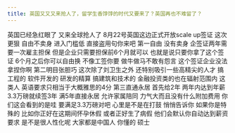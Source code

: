 ```yaml
---
title: 英国又又又来抢人了，留学生香饽饽的时代又要来了？英国再也不难留了？
---
```

英国已经急红眼了
又来全球抢人了
8月22号英国这边正式开放scale up签证
这次更狠
自由不卖身
进入门槛低
直接盗用句你来吧
第一自由
没有卖身
企签证两年需要一次雇主担保
但是企业只需要担保前6个月就可以
也就是说只要你拿了这个签证
6个月之后你可以自由换
不像工签你要
做牛做马不敢有怨言
这个签证企业没法拿捏你啊
第二明目张胆巧
这次除了刘卫生之外
还特别吸引一些高精尖的人才
搞工程的
软件开发的
研发的精算
搞建筑和技术的
金融投资类的也在辐射范围内
这类人
英语要求只相当于大概雅思的4分
第三直通永居
首先给2年
两年内达到年薪3.3万磅就续签3年
满5年直接永居
允许家属陪同
力气大而且没有什么附加费用
你们这会看到的是哇
要满足3.3万磅对吧
心里是不是在打鼓
悄悄告诉你
如果你是特殊的
比如你正好在这期间怀孕休假
或者正好生了病假
他们会默认你自动达到薪资要求
是不是很人性化呢
大家都是中国人
你懂的
硕士
